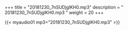 +++
title = "20181230_7nSUDjglKH0.mp3"
description = " 20181230_7nSUDjglKH0.mp3 "
weight = 20
+++

{{< myaudio01 mp3="20181230_7nSUDjglKH0.mp3" >}}

